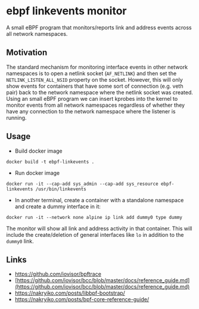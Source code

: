 # ebpf linkevents monitor

A small eBPF program that monitors/reports link and address events
across all network namespaces.

## Motivation

The standard mechanism for monitoring interface events in other
network namespaces is to open a netlink socket (`AF_NETLINK`) and then
set the `NETLINK_LISTEN_ALL_NSID` property on the socket. However,
this will only show events for containers that have some sort of
connection (e.g. veth pair) back to the network namespace where the
netlink socket was created. Using an small eBPF program we can insert
kprobes into the kernel to monitor events from all network namespaces
regardless of whether they have any connection to the network
namespace where the listener is running.


## Usage

* Build docker image

```
docker build -t ebpf-linkevents .
```

* Run docker image

```
docker run -it --cap-add sys_admin --cap-add sys_resource ebpf-linkevents /usr/bin/linkevents
```

* In another terminal, create a container with a standalone namespace
  and create a dummy interface in it:

```
docker run -it --network none alpine ip link add dummy0 type dummy
```

The monitor will show all link and address activity in that container.
This will include the create/deletion of general interfaces like `lo`
in addition to the `dummy0` link.

## Links

* https://github.com/iovisor/bpftrace
* [https://github.com/iovisor/bcc/blob/master/docs/reference_guide.md](https://github.com/iovisor/bcc/blob/master/docs/reference_guide.md)
* https://nakryiko.com/posts/libbpf-bootstrap/
* https://nakryiko.com/posts/bpf-core-reference-guide/

